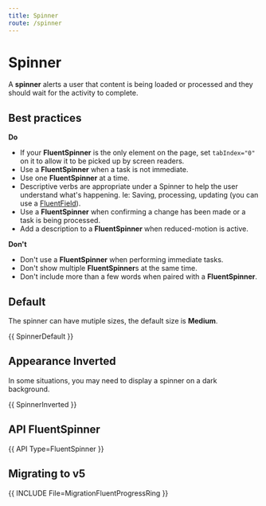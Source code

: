 ```yaml
---
title: Spinner
route: /spinner
---
```


# Spinner

A **spinner** alerts a user that content is being loaded or processed and they should wait
for the activity to complete.

## Best practices

**Do**
- If your **FluentSpinner** is the only element on the page, set `tabIndex="0"` 
  on it to allow it to be picked up by screen readers.
- Use a **FluentSpinner** when a task is not immediate.
- Use one **FluentSpinner** at a time.
- Descriptive verbs are appropriate under a Spinner to help the user understand 
  what's happening. Ie: Saving, processing, updating
  (you can use a [FluentField](/Field)).
- Use a **FluentSpinner** when confirming a change has been made or a task is being processed.
- Add a description to a **FluentSpinner** when reduced-motion is active.

**Don't**
- Don't use a **FluentSpinner** when performing immediate tasks.
- Don't show multiple **FluentSpinner**s at the same time.
- Don't include more than a few words when paired with a **FluentSpinner**.

## Default

The spinner can have mutiple sizes, the default size is **Medium**.

{{ SpinnerDefault }}

## Appearance Inverted

In some situations, you may need to display a spinner on a dark background.

{{ SpinnerInverted }}

## API FluentSpinner

{{ API Type=FluentSpinner }}

## Migrating to v5

{{ INCLUDE File=MigrationFluentProgressRing }}
